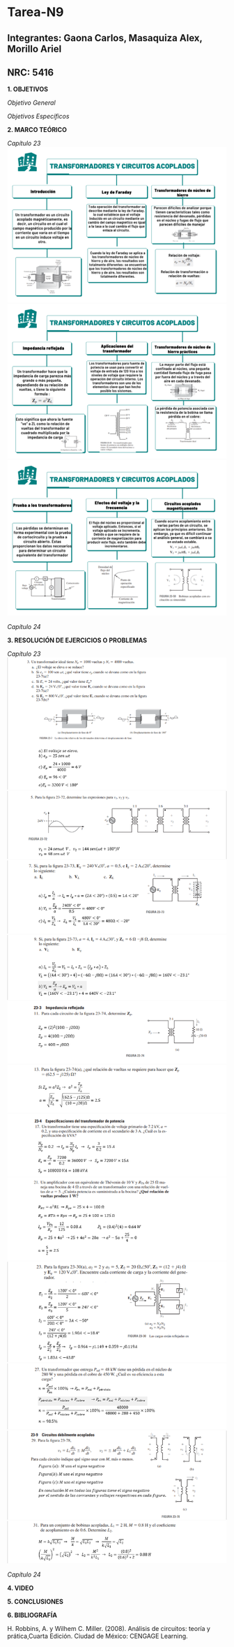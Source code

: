 # Tarea-N9
## Integrantes: Gaona Carlos, Masaquiza Alex, Morillo Ariel
## NRC: 5416

**1. OBJETIVOS**

_Objetivo General_



_Objetivos Específicos_


**2. MARCO TEÓRICO**

_Capítulo 23_     
![Cap23](https://github.com/AlexMP98/Tarea-N9/blob/main/Imagenes/Cap23.png)        
![Cap23_1](https://github.com/AlexMP98/Tarea-N9/blob/main/Imagenes/Cap23_1.png)        
![Cap23_2](https://github.com/AlexMP98/Tarea-N9/blob/main/Imagenes/Cap23_2.png)


_Capítulo 24_



**3. RESOLUCIÓN DE EJERCICIOS O PROBLEMAS**

_Capítulo 23_        
![3](https://github.com/AlexMP98/Tarea-N9/blob/main/Imagenes/3.png)      
![5](https://github.com/AlexMP98/Tarea-N9/blob/main/Imagenes/5.png)       
![7](https://github.com/AlexMP98/Tarea-N9/blob/main/Imagenes/7.png)       
![9](https://github.com/AlexMP98/Tarea-N9/blob/main/Imagenes/9.png)       
![11](https://github.com/AlexMP98/Tarea-N9/blob/main/Imagenes/11.png)      
![13](https://github.com/AlexMP98/Tarea-N9/blob/main/Imagenes/13.png)        
![17](https://github.com/AlexMP98/Tarea-N9/blob/main/Imagenes/17.png)       
![21](https://github.com/AlexMP98/Tarea-N9/blob/main/Imagenes/21.png)       
![23](https://github.com/AlexMP98/Tarea-N9/blob/main/Imagenes/23.png)        
![27](https://github.com/AlexMP98/Tarea-N9/blob/main/Imagenes/27.png)        
![29](https://github.com/AlexMP98/Tarea-N9/blob/main/Imagenes/29.png)        
![31](https://github.com/AlexMP98/Tarea-N9/blob/main/Imagenes/31.png)        


_Capítulo 24_


**4. VIDEO**         



**5. CONCLUSIONES**



**6. BIBLIOGRAFÍA**

H. Robbins, A. y Wilhem C. Miller. (2008). Análisis de circuitos: teoría y prática,Cuarta Edición. Ciudad de México: CENGAGE Learning.
